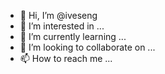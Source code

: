 - 👋 Hi, I’m @iveseng
- 👀 I’m interested in ...
- 🌱 I’m currently learning ...
- 💞️ I’m looking to collaborate on ...
- 📫 How to reach me ...

<!---
iveseng/iveseng is a ✨ special ✨ repository because its `README.md` (this file) appears on your GitHub profile.
You can click the Preview link to take a look at your changes.
--->
